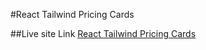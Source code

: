 #React Tailwind Pricing Cards 

##Live site Link [React Tailwind Pricing Cards](https://react-tailwind-pricing-cards.netlify.app/)